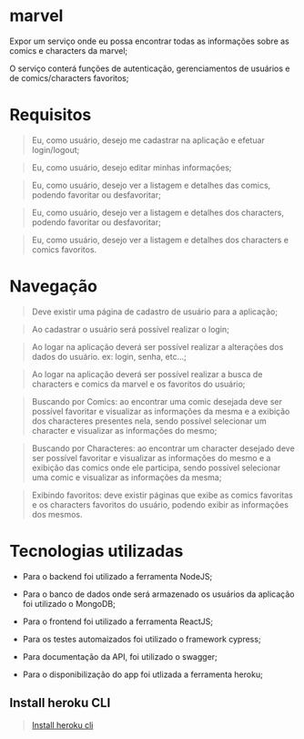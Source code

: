 # marvel
Expor um serviço onde eu possa encontrar todas as informações sobre as comics e characters da marvel;

O serviço conterá funções de autenticação, gerenciamentos de usuários e de comics/characters favoritos;



# Requisitos
> Eu, como usuário, desejo me cadastrar na aplicação e efetuar login/logout;

> Eu, como usuário, desejo editar minhas informações;

> Eu, como usuário, desejo ver a listagem e detalhes das comics, podendo favoritar ou desfavoritar;

> Eu, como usuário, desejo ver a listagem e detalhes dos characters, podendo favoritar ou desfavoritar;

> Eu, como usuário, desejo ver a listagem e detalhes dos characters e comics favoritos.


# Navegação
> Deve existir uma página de cadastro de usuário para a aplicação;

> Ao cadastrar o usuário será possível realizar o login;

> Ao logar na aplicação deverá ser possível realizar a alterações dos dados do usuário. ex: login, senha, etc...;

> Ao logar na aplicação deverá ser possível realizar a busca de characters e comics da marvel e os favoritos do usuário;

> Buscando por Comics: ao encontrar uma comic desejada deve ser possível favoritar e visualizar as informações da mesma e a exibição dos characteres presentes nela, sendo possível selecionar um character e visualizar as informações do mesmo;

> Buscando por Characteres: ao encontrar um character desejado deve ser possível favoritar e visualizar as informações do mesmo e a exibição das comics onde ele participa, sendo possível selecionar uma comic e visualizar as informações da mesma;

> Exibindo favoritos: deve existir páginas que exibe as comics favoritas e os characters favoritos do usuário, podendo exibir as informações dos mesmos.



# Tecnologias utilizadas
- Para o backend foi utilizado a ferramenta NodeJS;

- Para o banco de dados onde será armazenado os usuários da aplicação foi utilizado o MongoDB;

- Para o frontend foi utilizado a ferramenta ReactJS;

- Para os testes automaizados foi utilizado o framework cypress;

- Para documentação da API, foi utilizado o swagger;

- Para o disponibilização do app foi utlizada a ferramenta heroku;

## Install heroku CLI
> [Install heroku cli](https://devcenter.heroku.com/articles/heroku-cli "Clique aqui para ver a documentação!")